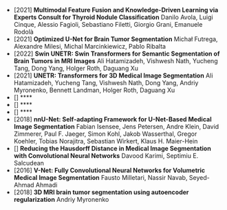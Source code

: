 - [2021] **Multimodal Feature Fusion and Knowledge-Driven Learning via Experts Consult for Thyroid Nodule Classification**
  Danilo Avola, Luigi Cinque, Alessio Fagioli, Sebastiano Filetti, Giorgio Grani, Emanuele Rodolà
- [2021] **Optimized U-Net for Brain Tumor Segmentation**
  Michał Futrega, Alexandre Milesi, Michal Marcinkiewicz, Pablo Ribalta
- [2022] **Swin UNETR: Swin Transformers for Semantic Segmentation of Brain Tumors in MRI Images**
  Ali Hatamizadeh, Vishwesh Nath, Yucheng Tang, Dong Yang, Holger Roth, Daguang Xu
- [2021] **UNETR: Transformers for 3D Medical Image Segmentation**
  Ali Hatamizadeh, Yucheng Tang, Vishwesh Nath, Dong Yang, Andriy Myronenko, Bennett Landman, Holger Roth, Daguang Xu 
- [] ****
- [] ****
- [] ****
- [2018] **nnU-Net: Self-adapting Framework for U-Net-Based Medical Image Segmentation**
  Fabian Isensee, Jens Petersen, Andre Klein, David Zimmerer, Paul F. Jaeger, Simon Kohl, Jakob Wasserthal, Gregor Koehler, Tobias Norajitra, Sebastian Wirkert, Klaus H. Maier-Hein
- [] **Reducing the Hausdorff Distance in Medical Image Segmentation with Convolutional Neural Networks**
  Davood Karimi, Septimiu E. Salcudean
- [2016] **V-Net: Fully Convolutional Neural Networks for Volumetric Medical Image Segmentation**
  Fausto Milletari, Nassir Navab, Seyed-Ahmad Ahmadi
- [2018] **3D MRI brain tumor segmentation using autoencoder regularization**
  Andriy Myronenko
